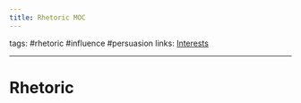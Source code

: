 ```yaml
---
title: Rhetoric MOC
---
```

tags: #rhetoric #influence #persuasion
links: [Interests](out/040-interests-moc.md)

---
# Rhetoric